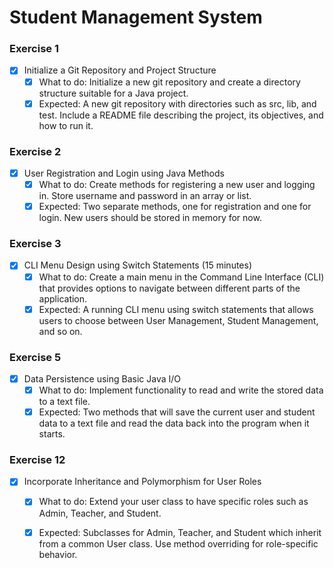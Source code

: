 # Student Management System
### Exercise 1
- [x] Initialize a Git Repository and Project Structure 
  - [x] What to do: Initialize a new git repository and create a directory structure suitable for a Java project. 
  - [x] Expected: A new git repository with directories such as src, lib, and test. Include a README file describing the project, its objectives, and how to run it.

### Exercise 2
- [x] User Registration and Login using Java Methods 
  - [x] What to do: Create methods for registering a new user and logging in. Store username and password in an array or list. 
  - [x] Expected: Two separate methods, one for registration and one for login. New users should be stored in memory for now.

### Exercise 3
- [x] CLI Menu Design using Switch Statements (15 minutes)
  - [x] What to do: Create a main menu in the Command Line Interface (CLI) that provides options to navigate between different parts of the application. 
  - [x] Expected: A running CLI menu using switch statements that allows users to choose between User Management, Student Management, and so on.

### Exercise 5
- [x] Data Persistence using Basic Java I/O 
  - [x] What to do: Implement functionality to read and write the stored data to a text file. 
  - [x] Expected: Two methods that will save the current user and student data to a text file and read the data back into the program when it starts.

### Exercise 12
- [x] Incorporate Inheritance and Polymorphism for User Roles 
  - [x] What to do: Extend your user class to have specific roles such as Admin, Teacher, and Student. 
  - [x] Expected: Subclasses for Admin, Teacher, and Student which inherit from a common User class. Use method overriding for role-specific behavior.

